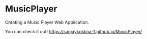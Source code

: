 # MusicPlayer

Creating a Music Player Web Application.

You can check it out!
https://sanjaykrishna-1.github.io/MusicPlayer/
